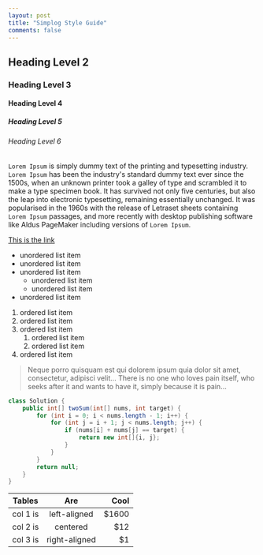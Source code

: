 ```yaml
---
layout: post
title: "Simplog Style Guide"
comments: false
---
```


## Heading Level 2
### Heading Level 3
#### Heading Level 4
##### Heading Level 5
###### Heading Level 6

`Lorem Ipsum` is simply dummy text of the printing and typesetting industry. `Lorem Ipsum` has been the industry's standard dummy text ever since the 1500s, when an unknown printer took a galley of type and scrambled it to make a type specimen book. It has survived not only five centuries, but also the leap into electronic typesetting, remaining essentially unchanged. It was popularised in the 1960s with the release of Letraset sheets containing `Lorem Ipsum` passages, and more recently with desktop publishing software like Aldus PageMaker including versions of `Lorem Ipsum`.

[This is the link](/)

- unordered list item
- unordered list item
- unordered list item
    - unordered list item
    - unordered list item
- unordered list item

1. ordered list item
2. ordered list item
3. ordered list item
    1. ordered list item
    2. ordered list item
4. ordered list item

> Neque porro quisquam est qui dolorem ipsum quia dolor sit amet, consectetur, adipisci velit... There is no one who loves pain itself, who seeks after it and wants to have it, simply because it is pain...

```java
class Solution {
    public int[] twoSum(int[] nums, int target) {
        for (int i = 0; i < nums.length - 1; i++) {
            for (int j = i + 1; j < nums.length; j++) {
                if (nums[i] + nums[j] == target) {
                    return new int[]{i, j};
                }
            }
        }
        return null;
    }
}
```

| Tables   |      Are      |  Cool |
|----------|:-------------:|------:|
| col 1 is |  left-aligned | $1600 |
| col 2 is |    centered   |   $12 |
| col 3 is | right-aligned |    $1 |
